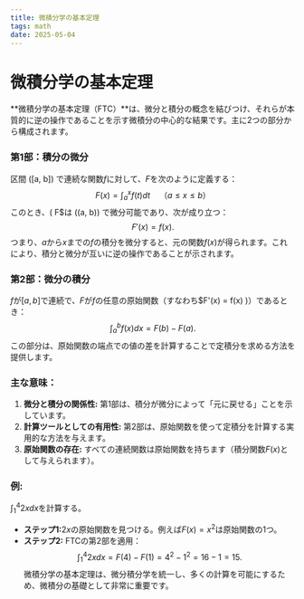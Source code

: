 ```yaml
---
title: 微積分学の基本定理
tags: math
date: 2025-05-04
---
```


# 微積分学の基本定理

**微積分学の基本定理（FTC）**は、微分と積分の概念を結びつけ、それらが本質的に逆の操作であることを示す微積分の中心的な結果です。主に2つの部分から構成されます。

### **第1部：積分の微分**
区間 \([a, b]\) で連続な関数$f$に対して、$F$を次のように定義する：
$$
F(x) = \int_{a}^{x} f(t)dt \quad （a \leq x \leq b）
$$
このとき、\( F$は \((a, b)\) で微分可能であり、次が成り立つ：
$$
F'(x) = f(x).
$$
つまり、$a$から$x$までの$f$の積分を微分すると、元の関数$f(x)$が得られます。これにより、積分と微分が互いに逆の操作であることが示されます。

### **第2部：微分の積分**

$f$が$[a, b]$で連続で、$F$が$f$の任意の原始関数（すなわち$F'(x) = f(x) \)）であるとき：
$$
\int_{a}^{b} f(x)dx = F(b) - F(a).
$$
この部分は、原始関数の端点での値の差を計算することで定積分を求める方法を提供します。

### **主な意味：**
1. **微分と積分の関係性:** 第1部は、積分が微分によって「元に戻せる」ことを示しています。
2. **計算ツールとしての有用性:** 第2部は、原始関数を使って定積分を計算する実用的な方法を与えます。
3. **原始関数の存在:** すべての連続関数は原始関数を持ちます（積分関数$F(x)$として与えられます）。

### **例:**

$\int_{1}^{4} 2xdx$を計算する。

- **ステップ1:**$2x$の原始関数を見つける。例えば$F(x) = x^2$は原始関数の1つ。
- **ステップ2:** FTCの第2部を適用：
$$
  \int_{1}^{4} 2xdx = F(4) - F(1) = 4^2 - 1^2 = 16 - 1 = 15.
$$
微積分学の基本定理は、微分積分学を統一し、多くの計算を可能にするため、微積分の基礎として非常に重要です。